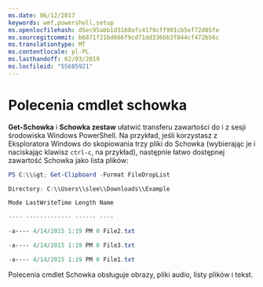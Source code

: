```yaml
---
ms.date: 06/12/2017
keywords: wmf,powershell,setup
ms.openlocfilehash: d5ec95abb1d3160afc4179cff991cb5ef72d85fe
ms.sourcegitcommit: b6871f21bd666f9cd71dd336bb3f844cf472b56c
ms.translationtype: MT
ms.contentlocale: pl-PL
ms.lasthandoff: 02/03/2019
ms.locfileid: "55685921"
---
```

# <a name="clipboard-cmdlets"></a>Polecenia cmdlet schowka
**Get-Schowka** i **Schowka zestaw** ułatwić transferu zawartości do i z sesji środowiska Windows PowerShell. Na przykład, jeśli korzystasz z Eksploratora Windows do skopiowania trzy pliki do Schowka (wybierając je i naciskając klawisz `ctrl-c`, na przykład), następnie łatwo dostępnej zawartość Schowka jako lista plików:

```powershell
PS C:\\&gt; Get-Clipboard -Format FileDropList

Directory: C:\\Users\\slee\\Downloads\\Example

Mode LastWriteTime Length Name

---- ------------- ------ ----

-a---- 4/14/2015 1:19 PM 0 File2.txt

-a---- 4/14/2015 1:19 PM 0 File3.txt

-a---- 4/14/2015 1:19 PM 0 File1.txt
```


Polecenia cmdlet Schowka obsługuje obrazy, pliki audio, listy plików i tekst.
